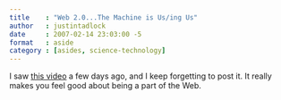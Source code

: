 ```yaml
---
title    : "Web 2.0...The Machine is Us/ing Us"
author   : justintadlock
date     : 2007-02-14 23:03:00 -5
format   : aside
category : [asides, science-technology]
---
```


I saw [this video](http://youtube.com/watch?v=6gmP4nk0EOE) a few days ago, and I keep forgetting to post it.  It really makes you feel good about being a part of the Web.
